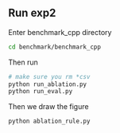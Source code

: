 ## Run exp2

Enter benchmark_cpp directory
```bash
cd benchmark/benchmark_cpp
```
Then run 
```bash
# make sure you rm *csv
python run_ablation.py
python run_eval.py
```

Then we draw the figure
```bash
python ablation_rule.py
```
